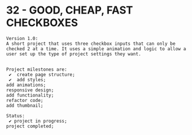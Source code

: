 # 32 - GOOD, CHEAP, FAST CHECKBOXES

    Version 1.0:
    A short project that uses three checkbox inputs that can only be checked 2 at a time. It uses a simple animation and logic to allow a user set up the type of project settings they want.


    Project milestones are:
     ✔  create page structure;
     ✔  add styles;
    add animations;
    responsive design;
    add functionality;
    refactor code;
    add thumbnail;

    Status:
     ✔ project in progress;
    project completed;
